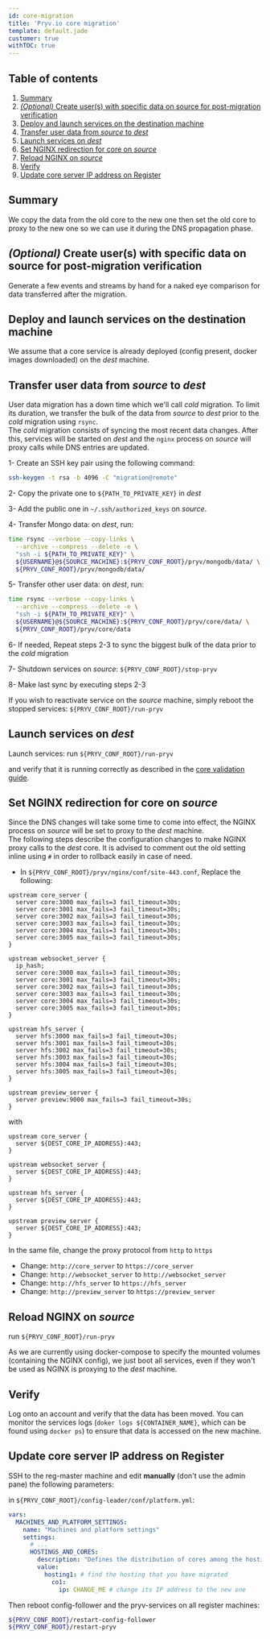 ```yaml
---
id: core-migration
title: 'Pryv.io core migration'
template: default.jade
customer: true
withTOC: true
---
```


## Table of contents <!-- omit in toc -->
<!-- no toc -->
1. [Summary](#summary)
2. [*(Optional)* Create user(s) with specific data on source for post-migration verification](#-optional-create-user-s-with-specific-data-on-source-for-post-migration-verification)
3. [Deploy and launch services on the destination machine](#deploy-and-launch-services-on-the-destination-machine)
4. [Transfer user data from *source* to *dest*](#transfer-user-data-from-source-to-dest-)
5. [Launch services on *dest*](#launch-services-on-dest-)
6. [Set NGINX redirection for core on *source*](#set-nginx-redirection-for-core-on-source-)
7. [Reload NGINX on *source*](#reload-nginx-on-source-)
8. [Verify](#verify)
9. [Update core server IP address on Register](#update-core-server-ip-address-on-register)

## Summary

We copy the data from the old core to the new one then set the old core to proxy to the new one so we can use it during the DNS propagation phase.

## *(Optional)* Create user(s) with specific data on source for post-migration verification

Generate a few events and streams by hand for a naked eye comparison for data transferred after the migration.  

## Deploy and launch services on the destination machine

We assume that a core service is already deployed (config present, docker images downloaded) on the *dest* machine.  

## Transfer user data from *source* to *dest*

User data migration has a down time which we'll call *cold* migration. To limit its duration, we transfer the bulk of the data from *source* to *dest* prior to the *cold* migration using `rsync`.  
The *cold* migration consists of syncing the most recent data changes. After this, services will be started on *dest* and the `nginx` process on *source* will proxy calls while DNS entries are updated.

1- Create an SSH key pair using the following command: 

```bash
ssh-keygen -t rsa -b 4096 -C "migration@remote"
```

2- Copy the private one to `${PATH_TO_PRIVATE_KEY}` in *dest*

3- Add the public one in `~/.ssh/authorized_keys` on *source*.

4- Transfer Mongo data: on *dest*, run: 

```bash
time rsync --verbose --copy-links \
  --archive --compress --delete -e \
  "ssh -i ${PATH_TO_PRIVATE_KEY}" \
  ${USERNAME}@${SOURCE_MACHINE}:${PRYV_CONF_ROOT}/pryv/mongodb/data/ \
  ${PRYV_CONF_ROOT}/pryv/mongodb/data/
```

5- Transfer other user data: on *dest*, run:  

```bash
time rsync --verbose --copy-links \
  --archive --compress --delete -e \
  "ssh -i ${PATH_TO_PRIVATE_KEY}" \
  ${USERNAME}@${SOURCE_MACHINE}:${PRYV_CONF_ROOT}/pryv/core/data/ \
  ${PRYV_CONF_ROOT}/pryv/core/data
```

6- If needed, Repeat steps 2-3 to sync the biggest bulk of the data prior to the *cold* migration

7- Shutdown services on *source*: `${PRYV_CONF_ROOT}/stop-pryv`

8- Make last sync by executing steps 2-3

If you wish to reactivate service on the *source* machine, simply reboot the stopped services: `${PRYV_CONF_ROOT}/run-pryv` 

## Launch services on *dest*

Launch services: run `${PRYV_CONF_ROOT}/run-pryv`

and verify that it is running correctly as described in the [core validation guide](/customer-resources/platform-validation/#core).

## Set NGINX redirection for core on *source*

Since the DNS changes will take some time to come into effect, the NGINX process on *source* will be set to proxy to the *dest* machine.  
The following steps describe the configuration changes to make NGINX proxy calls to the *dest* core. It is advised to comment out the old setting inline using `#` in order to rollback easily in case of need.

- In `${PRYV_CONF_ROOT}/pryv/nginx/conf/site-443.conf`, Replace the following:

```nginx
upstream core_server {
  server core:3000 max_fails=3 fail_timeout=30s;
  server core:3001 max_fails=3 fail_timeout=30s;
  server core:3002 max_fails=3 fail_timeout=30s;
  server core:3003 max_fails=3 fail_timeout=30s;
  server core:3004 max_fails=3 fail_timeout=30s;
  server core:3005 max_fails=3 fail_timeout=30s;
}

upstream websocket_server {
  ip_hash;
  server core:3000 max_fails=3 fail_timeout=30s;
  server core:3001 max_fails=3 fail_timeout=30s;
  server core:3002 max_fails=3 fail_timeout=30s;
  server core:3003 max_fails=3 fail_timeout=30s;
  server core:3004 max_fails=3 fail_timeout=30s;
  server core:3005 max_fails=3 fail_timeout=30s;
}

upstream hfs_server {
  server hfs:3000 max_fails=3 fail_timeout=30s;
  server hfs:3001 max_fails=3 fail_timeout=30s;
  server hfs:3002 max_fails=3 fail_timeout=30s;
  server hfs:3003 max_fails=3 fail_timeout=30s;
  server hfs:3004 max_fails=3 fail_timeout=30s;
  server hfs:3005 max_fails=3 fail_timeout=30s;
}

upstream preview_server {
  server preview:9000 max_fails=3 fail_timeout=30s;
}
```

with

```nginx
upstream core_server {
  server ${DEST_CORE_IP_ADDRESS}:443;
}

upstream websocket_server {
  server ${DEST_CORE_IP_ADDRESS}:443;
}

upstream hfs_server {
  server ${DEST_CORE_IP_ADDRESS}:443;
}

upstream preview_server {
  server ${DEST_CORE_IP_ADDRESS}:443;
}
```

In the same file, change the proxy protocol from `http` to `https`

- Change: `http://core_server` to `https://core_server`
- Change: `http://websocket_server` to `http://websocket_server`
- Change: `http://hfs_server` to `https://hfs_server`
- Change: `http://preview_server` to `https://preview_server`

## Reload NGINX on *source*

run `${PRYV_CONF_ROOT}/run-pryv`

As we are currently using docker-compose to specify the mounted volumes (containing the NGINX config), we just boot all services, even if they won't be used as NGINX is proxying to the *dest* machine.

## Verify

Log onto an account and verify that the data has been moved. You can monitor the services logs (`doker logs ${CONTAINER_NAME}`, which can be found using `docker ps`) to ensure that data is accessed on the new machine.

## Update core server IP address on Register

SSH to the reg-master machine and edit **manually** (don't use the admin pane) the following parameters:

in `${PRYV_CONF_ROOT}/config-leader/conf/platform.yml`:

```yaml
vars:
  MACHINES_AND_PLATFORM_SETTINGS:
    name: "Machines and platform settings"
    settings:
      # ...
      HOSTINGS_AND_CORES:
        description: "Defines the distribution of cores among the hostings providers"
        value:
          hosting1: # find the hosting that you have migrated
            co1: 
              ip: CHANGE_ME # change its IP address to the new one
```

Then reboot config-follower and the pryv-services on all register machines:

```bash
${PRYV_CONF_ROOT}/restart-config-follower
${PRYV_CONF_ROOT}/restart-pryv
```
